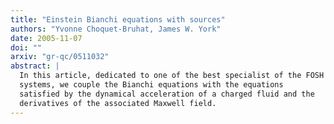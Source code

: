 ```yaml
---
title: "Einstein Bianchi equations with sources"
authors: "Yvonne Choquet-Bruhat, James W. York"
date: 2005-11-07
doi: ""
arxiv: "gr-qc/0511032"
abstract: |
  In this article, dedicated to one of the best specialist of the FOSH
  systems, we couple the Bianchi equations with the equations
  satisfied by the dynamical acceleration of a charged fluid and the
  derivatives of the associated Maxwell field.
---
```


